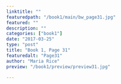 ```yaml
---
linktitle: ""
featuredpath: "/book1/main/bw_page31.jpg"
featured: ""
description: ""
categories: ["book1"]
date: "2017-03-25"
type: "post"
title: "Book 1, Page 31"
featuredalt: "Page31"
author: "Maria Rice"
preview: "/book1/preview/preview31.jpg"

---
```


